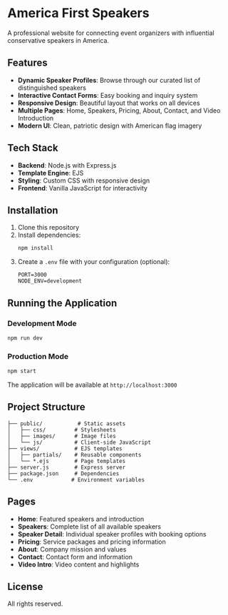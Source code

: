 # America First Speakers

A professional website for connecting event organizers with influential conservative speakers in America.

## Features

- **Dynamic Speaker Profiles**: Browse through our curated list of distinguished speakers
- **Interactive Contact Forms**: Easy booking and inquiry system
- **Responsive Design**: Beautiful layout that works on all devices
- **Multiple Pages**: Home, Speakers, Pricing, About, Contact, and Video Introduction
- **Modern UI**: Clean, patriotic design with American flag imagery

## Tech Stack

- **Backend**: Node.js with Express.js
- **Template Engine**: EJS
- **Styling**: Custom CSS with responsive design
- **Frontend**: Vanilla JavaScript for interactivity

## Installation

1. Clone this repository
2. Install dependencies:
   ```bash
   npm install
   ```
3. Create a `.env` file with your configuration (optional):
   ```
   PORT=3000
   NODE_ENV=development
   ```

## Running the Application

### Development Mode
```bash
npm run dev
```

### Production Mode
```bash
npm start
```

The application will be available at `http://localhost:3000`

## Project Structure

```
├── public/           # Static assets
│   ├── css/         # Stylesheets
│   ├── images/      # Image files
│   └── js/          # Client-side JavaScript
├── views/           # EJS templates
│   ├── partials/    # Reusable components
│   └── *.ejs        # Page templates
├── server.js        # Express server
├── package.json     # Dependencies
└── .env            # Environment variables
```

## Pages

- **Home**: Featured speakers and introduction
- **Speakers**: Complete list of all available speakers
- **Speaker Detail**: Individual speaker profiles with booking options
- **Pricing**: Service packages and pricing information
- **About**: Company mission and values
- **Contact**: Contact form and information
- **Video Intro**: Video content and highlights

## License

All rights reserved.
